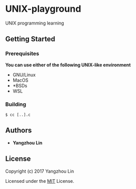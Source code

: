 # UNIX-playground

UNIX programming learning

## Getting Started

### Prerequisites

**You can use either of the following UNIX-like environment**

+ GNU/Linux
+ MacOS
+ *BSDs
+ WSL

### Building

```
$ cc [..].c
```

## Authors

* **Yangzhou Lin**

## License

Copyright (c) 2017 Yangzhou Lin

Licensed under the [MIT](LICENSE) License.
